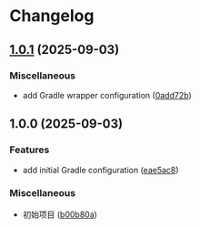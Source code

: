 # Changelog

## [1.0.1](https://github.com/AdNuller/AdNuller/compare/v1.0.0...v1.0.1) (2025-09-03)


### Miscellaneous

* add Gradle wrapper configuration ([0add72b](https://github.com/AdNuller/AdNuller/commit/0add72b052eb235bbc946ffaee446c54d6b56db0))

## 1.0.0 (2025-09-03)


### Features

* add initial Gradle configuration ([eae5ac8](https://github.com/AdNuller/AdNuller/commit/eae5ac8912a5ccba30d2e77248802c1a4a66bd4b))


### Miscellaneous

* 初始项目 ([b00b80a](https://github.com/AdNuller/AdNuller/commit/b00b80af7bf2c81acfc00c810503832d81fd2c18))
